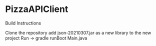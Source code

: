# PizzaAPIClient

Build Instructions

Clone the repository
add json-20210307.jar as a new library to the new project
Run -> gradle runBoot Main.java
